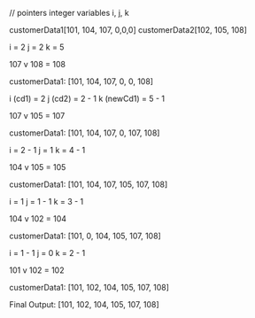 
// pointers integer variables i, j, k

customerData1[101, 104, 107, 0,0,0]
customerData2[102, 105, 108]

i = 2
j = 2
k = 5

107 v 108 = 108

customerData1: [101, 104, 107, 0, 0, 108]

i (cd1) = 2
j (cd2) = 2 - 1
k (newCd1) = 5 - 1

107 v 105 = 107

customerData1: [101, 104, 107, 0, 107, 108]

i = 2 - 1
j = 1
k = 4 - 1

104 v 105 = 105

customerData1: [101, 104, 107, 105, 107, 108]

i = 1
j = 1 - 1
k = 3 - 1

104 v 102 = 104

customerData1: [101, 0, 104, 105, 107, 108]

i = 1 - 1
j = 0
k = 2 - 1

101 v 102 = 102

customerData1: [101, 102, 104, 105, 107, 108]


Final Output: [101, 102, 104, 105, 107, 108]






